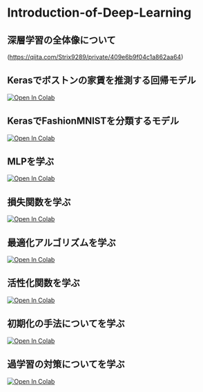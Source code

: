 # Introduction-of-Deep-Learning

## 深層学習の全体像について
(https://qiita.com/Strix9289/private/409e6b9f04c1a862aa64)

## Kerasでボストンの家賃を推測する回帰モデル
[![Open In Colab](https://colab.research.google.com/assets/colab-badge.svg)](http://colab.research.google.com/github/Strix9289/Introduction-of-Deep-Learning/blob/master/Regression.ipynb)

## KerasでFashionMNISTを分類するモデル
[![Open In Colab](https://colab.research.google.com/assets/colab-badge.svg)](http://colab.research.google.com/github/Strix9289/Introduction-of-Deep-Learning/blob/master/Classification.ipynb)

## MLPを学ぶ
[![Open In Colab](https://colab.research.google.com/assets/colab-badge.svg)](http://colab.research.google.com/github.com/Strix9289/Introduction-of-Deep-Learning/blob/master/MLP.ipynb)

## 損失関数を学ぶ
[![Open In Colab](https://colab.research.google.com/assets/colab-badge.svg)](http://colab.research.google.com/github.com/Strix9289/Introduction-of-Deep-Learning/blob/master/loss_function.ipynb)

## 最適化アルゴリズムを学ぶ
[![Open In Colab](https://colab.research.google.com/assets/colab-badge.svg)](http://colab.research.google.com/github.com/Strix9289/Introduction-of-Deep-Learning/blob/master/Optimization.ipynb)

## 活性化関数を学ぶ
[![Open In Colab](https://colab.research.google.com/assets/colab-badge.svg)](http://colab.research.google.com/github.com/Strix9289/Introduction-of-Deep-Learning/blob/master/Activation.ipynb)

## 初期化の手法についてを学ぶ
[![Open In Colab](https://colab.research.google.com/assets/colab-badge.svg)](http://colab.research.google.com/github.com/Strix9289/Introduction-of-Deep-Learning/blob/master/initializer.ipynb)

## 過学習の対策についてを学ぶ
[![Open In Colab](https://colab.research.google.com/assets/colab-badge.svg)](http://colab.research.google.com/github.com/Strix9289/Introduction-of-Deep-Learning/blob/master/overtraining.ipynb)

